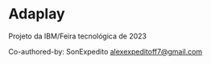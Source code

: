 # Adaplay
Projeto da IBM/Feira tecnológica de 2023

Co-authored-by: SonExpedito <alexexpeditoff7@gmail.com>
